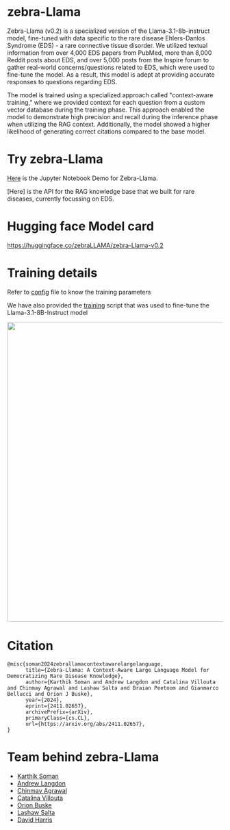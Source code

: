# zebra-Llama

Zebra-Llama (v0.2) is a specialized version of the Llama-3.1-8b-instruct model, fine-tuned with data specific to the rare disease Ehlers-Danlos Syndrome (EDS) - a rare connective tissue disorder. We utilized textual information from over 4,000 EDS papers from PubMed, more than 8,000 Reddit posts about EDS, and over 5,000 posts from the Inspire forum to gather real-world concerns/questions related to EDS, which were used to fine-tune the model. As a result, this model is adept at providing accurate responses to questions regarding EDS.

The model is trained using a specialized approach called "context-aware training," where we provided context for each question from a custom vector database during the training phase. This approach enabled the model to demonstrate high precision and recall during the inference phase when utilizing the RAG context. Additionally, the model showed a higher likelihood of generating correct citations compared to the base model.
 
# Try zebra-Llama

[Here](https://github.com/karthiksoman/zebra-Llama/tree/main/code/notebook) is the Jupyter Notebook Demo for Zebra-Llama.

[Here] is the API for the RAG knowledge base that we built for rare diseases, currently focussing on EDS.

# Hugging face Model card

https://huggingface.co/zebraLLAMA/zebra-Llama-v0.2

# Training details

Refer to [config](https://github.com/karthiksoman/zebra-Llama/blob/main/code/finetuning/model_config.yaml) file to know the training parameters

We have also provided the [training](https://github.com/karthiksoman/zebra-Llama/blob/main/code/finetuning/train.py) script that was used to fine-tune the Llama-3.1-8B-Instruct model

<img src="https://github.com/karthiksoman/zebra-Llama/assets/42702311/afacb5ac-1100-47d9-92f5-dbdf3ea0d5b6" style="width: 700px;" />

# Citation

```
@misc{soman2024zebrallamacontextawarelargelanguage,
      title={Zebra-Llama: A Context-Aware Large Language Model for Democratizing Rare Disease Knowledge}, 
      author={Karthik Soman and Andrew Langdon and Catalina Villouta and Chinmay Agrawal and Lashaw Salta and Braian Peetoom and Gianmarco Bellucci and Orion J Buske},
      year={2024},
      eprint={2411.02657},
      archivePrefix={arXiv},
      primaryClass={cs.CL},
      url={https://arxiv.org/abs/2411.02657}, 
}
```

# Team behind zebra-Llama

- [Karthik Soman](https://github.com/karthiksoman)
- [Andrew Langdon](https://github.com/AndrewLngdn)
- [Chinmay Agrawal](https://github.com/ch1nmay7898)
- [Catalina Villouta](https://github.com/mcvillouta)
- [Orion Buske](https://github.com/buske)
- [Lashaw Salta](https://github.com/lashaws)
- [David Harris](https://github.com/d20rvafdln)
